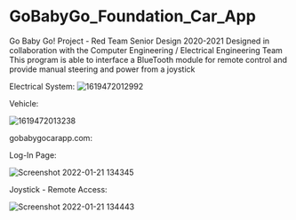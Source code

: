 # GoBabyGo_Foundation_Car_App
Go Baby Go! Project - Red Team Senior Design 2020-2021 Designed in collaboration with the Computer Engineering / Electrical Engineering Team This program is able to interface a BlueTooth module for remote control and provide manual steering and power from a joystick

Electrical System:
![1619472012992](https://user-images.githubusercontent.com/75232089/150583807-cb6b9848-b93e-4cf9-8eb5-1e8bc175b770.png)


Vehicle:

![1619472013238](https://user-images.githubusercontent.com/75232089/150583914-53562d0b-b776-4c79-8458-4e8239083e7d.png)

gobabygocarapp.com:

Log-In Page:

![Screenshot 2022-01-21 134345](https://user-images.githubusercontent.com/75232089/150583767-445f1a3b-f090-496e-8911-f97a80481fe3.png)

Joystick - Remote Access:

![Screenshot 2022-01-21 134443](https://user-images.githubusercontent.com/75232089/150583771-e1513142-d7ef-4062-b881-7d5fbb9d0f90.png)
